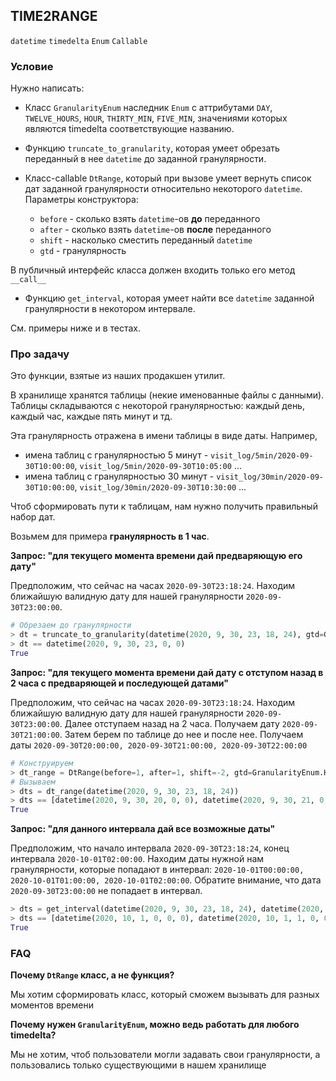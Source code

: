 ## TIME2RANGE

`datetime` `timedelta` `Enum` `Callable` 

### Условие

Нужно написать:

* Класс `GranularityEnum` наследник `Enum` с аттрибутами `DAY`, `TWELVE_HOURS`, `HOUR`, `THIRTY_MIN`, `FIVE_MIN`, значениями которых
являются timedelta соответствующие названию.

* Функцию `truncate_to_granularity`, которая умеет обрезать переданный в нее `datetime` до заданной гранулярности.

* Класс-callable `DtRange`, который при вызове умеет вернуть список дат заданной гранулярности относительно некоторого `datetime`. 
Параметры конструктора:
  * `before` - сколько взять `datetime`-ов **до** переданного
  * `after` - сколько взять `datetime`-ов **после** переданного
  * `shift` - насколько сместить переданный `datetime`
  * `gtd` - гранулярность

В публичный интерфейс класса должен входить только его метод ```__call__```

* Функцию `get_interval`, которая умеет найти все `datetime` заданной гранулярности в некотором интервале. 

См. примеры ниже и в тестах.

### Про задачу

Это функции, взятые из наших продакшен утилит. 

В хранилище хранятся таблицы (некие именованные файлы с данными). 
Таблицы складываются с некоторой гранулярностью: каждый день, каждый час, каждые пять минут и тд. 

Эта гранулярность отражена в имени таблицы в виде даты. Например,
* имена таблиц с гранулярностью 5 минут - `visit_log/5min/2020-09-30T10:00:00`, `visit_log/5min/2020-09-30T10:05:00` ...
* имена таблиц с гранулярностью 30 минут - `visit_log/30min/2020-09-30T10:00:00`, `visit_log/30min/2020-09-30T10:30:00` ...

Чтоб сформировать пути к таблицам, нам нужно получить правильный набор дат. 

Возьмем для примера **гранулярность в 1 час**.

**Запрос: "для текущего момента времени дай предваряющую его дату"**

Предположим, что сейчас на часах `2020-09-30T23:18:24`. 
Находим ближайшую валидную дату для нашей гранулярности `2020-09-30T23:00:00`. 

```python
# Обрезаем до гранулярности
> dt = truncate_to_granularity(datetime(2020, 9, 30, 23, 18, 24), gtd=GranularityEnum.HOUR)
> dt == datetime(2020, 9, 30, 23, 0, 0)
True
```

**Запрос: "для текущего момента времени дай дату с отступом назад в 2 часа с предваряющей и последующей датами"**

Предположим, что сейчас на часах `2020-09-30T23:18:24`. 
Находим ближайшую валидную дату для нашей гранулярности `2020-09-30T23:00:00`. 
Далее отступаем назад на 2 часа. Получаем дату `2020-09-30T21:00:00`. Затем берем по таблице до нее и после нее. 
Получаем даты `2020-09-30T20:00:00, 2020-09-30T21:00:00, 2020-09-30T22:00:00`

```python
# Конструируем
> dt_range = DtRange(before=1, after=1, shift=-2, gtd=GranularityEnum.HOUR)
# Вызываем
> dts = dt_range(datetime(2020, 9, 30, 23, 18, 24))
> dts == [datetime(2020, 9, 30, 20, 0, 0), datetime(2020, 9, 30, 21, 0, 0), datetime(2020, 9, 30, 22, 0, 0)]
True
```

**Запрос: "для данного интервала дай все возможные даты"**

Предположим, что начало интервала `2020-09-30T23:18:24`, конец интервала `2020-10-01T02:00:00`.
Находим даты нужной нам гранулярности, которые попадают в интервал: `2020-10-01T00:00:00, 2020-10-01T01:00:00, 2020-10-01T02:00:00`. 
Обратите внимание, что дата `2020-09-30T23:00:00` не попадает в интервал.

```python
> dts = get_interval(datetime(2020, 9, 30, 23, 18, 24), datetime(2020, 10, 1, 2, 0, 0), gtd=GranularityEnum.HOUR)
> dts == [datetime(2020, 10, 1, 0, 0, 0), datetime(2020, 10, 1, 1, 0, 0), datetime(2020, 10, 1, 2, 0, 0)]
True
```

### FAQ

**Почему `DtRange` класс, а не функция?**

Мы хотим сформировать класс, который сможем вызывать для разных моментов времени

**Почему нужен `GranularityEnum`, можно ведь работать для любого timedelta?**

Мы не хотим, чтоб пользователи могли задавать свои гранулярности, а пользовались только существующими в нашем хранилище
